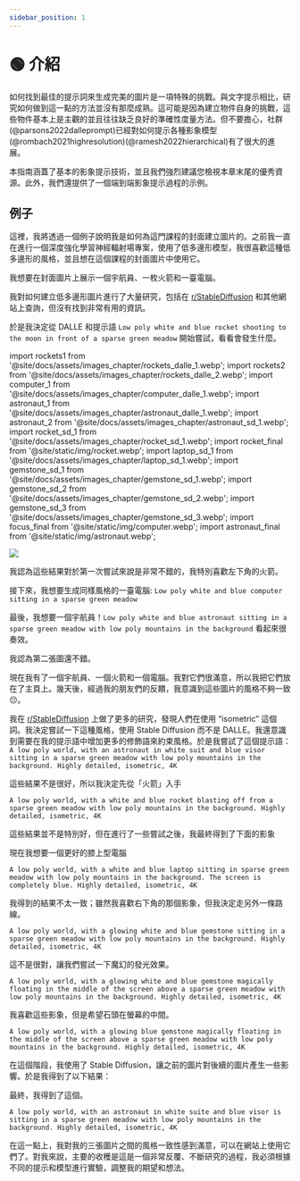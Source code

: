 ```yaml
---
sidebar_position: 1
---
```


# 🟢 介紹

如何找到最佳的提示詞來生成完美的圖片是一項特殊的挑戰。與文字提示相比，研究如何做到這一點的方法並沒有那麼成熟。這可能是因為建立物件自身的挑戰，這些物件基本上是主觀的並且往往缺乏良好的準確性度量方法。但不要擔心，社群(@parsons2022dalleprompt)已經對如何提示各種影象模型(@rombach2021highresolution)(@ramesh2022hierarchical)有了很大的進展。

本指南涵蓋了基本的影象提示技術，並且我們強烈建議您檢視本章末尾的優秀資源。此外，我們還提供了一個端到端影象提示過程的示例。

## 例子

這裡，我將透過一個例子說明我是如何為這門課程的封面建立圖片的。之前我一直在進行一個深度強化學習神經輻射場專案，使用了低多邊形模型，我很喜歡這種低多邊形的風格，並且想在這個課程的封面圖片中使用它。

我想要在封面圖片上展示一個宇航員、一枚火箭和一臺電腦。

我對如何建立低多邊形圖片進行了大量研究，包括在 [r/StableDiffusion](https://www.reddit.com/r/StableDiffusion/) 和其他網站上查詢，但沒有找到非常有用的資訊。

於是我決定從 DALLE 和提示語 `Low poly white and blue rocket shooting to the moon in front of a sparse green meadow` 開始嘗試，看看會發生什麼。

import rockets1 from '@site/docs/assets/images_chapter/rockets_dalle_1.webp';
import rockets2 from '@site/docs/assets/images_chapter/rockets_dalle_2.webp';
import computer_1 from '@site/docs/assets/images_chapter/computer_dalle_1.webp';
import astronaut_1 from '@site/docs/assets/images_chapter/astronaut_dalle_1.webp';
import astronaut_2 from '@site/docs/assets/images_chapter/astronaut_sd_1.webp';
import rocket_sd_1 from '@site/docs/assets/images_chapter/rocket_sd_1.webp';
import rocket_final from '@site/static/img/rocket.webp';
import laptop_sd_1 from '@site/docs/assets/images_chapter/laptop_sd_1.webp';
import gemstone_sd_1 from '@site/docs/assets/images_chapter/gemstone_sd_1.webp';
import gemstone_sd_2 from '@site/docs/assets/images_chapter/gemstone_sd_2.webp';
import gemstone_sd_3 from '@site/docs/assets/images_chapter/gemstone_sd_3.webp';
import focus_final from '@site/static/img/computer.webp';
import astronaut_final from '@site/static/img/astronaut.webp';

<div style={{textAlign: 'center'}}>
  <img src={rockets1} style={{width: "750px"}}/>
</div>


<div style={{textAlign: 'center'}}>
  <LazyLoadImage src={rockets2} style={{width: "750px"}} />
</div>

我認為這些結果對於第一次嘗試來說是非常不錯的，我特別喜歡左下角的火箭。


接下來，我想要生成同樣風格的一臺電腦: `Low poly white and blue computer sitting in a sparse green meadow`

<div style={{textAlign: 'center'}}>
  <LazyLoadImage src={computer_1} style={{width: "750px"}} />
</div>

最後，我想要一個宇航員！`Low poly white and blue astronaut sitting in a sparse green meadow with low poly mountains in the background` 看起來很奏效。

<div style={{textAlign: 'center'}}>
  <LazyLoadImage src={astronaut_1} style={{width: "750px"}} />
</div>

我認為第二張圖還不錯。

現在我有了一個宇航員、一個火箭和一個電腦。我對它們很滿意，所以我把它們放在了主頁上。幾天後，經過我的朋友們的反饋，我意識到這些圖片的風格不夠一致 😔。

我在 [r/StableDiffusion](https://www.reddit.com/r/StableDiffusion/) 上做了更多的研究，發現人們在使用 “isometric” 這個詞。我決定嘗試一下這種風格，使用 Stable Diffusion 而不是 DALLE。我還意識到需要在我的提示語中增加更多的修飾語來約束風格。於是我嘗試了這個提示語：
`A low poly world, with an astronaut in white suit and blue visor sitting in a sparse green meadow with low poly mountains in the background. Highly detailed, isometric, 4K`

<div style={{textAlign: 'center'}}>
  <LazyLoadImage src={astronaut_2} style={{width: "250px"}} />
</div>

這些結果不是很好，所以我決定先從「火箭」入手

`A low poly world, with a white and blue rocket blasting off from a sparse green meadow with low poly mountains in the background. Highly detailed, isometric, 4K`

<div style={{textAlign: 'center'}}>
  <LazyLoadImage src={rocket_sd_1} style={{width: "250px"}} />
</div>

這些結果並不是特別好，但在進行了一些嘗試之後，我最終得到了下面的影象

<div style={{textAlign: 'center'}}>
  <LazyLoadImage src={rocket_final} style={{width: "250px"}} />
</div>

現在我想要一個更好的膝上型電腦

`A low poly world, with a white and blue laptop sitting in sparse green meadow with low poly mountains in the background. The screen is completely blue. Highly detailed, isometric, 4K`

<div style={{textAlign: 'center'}}>
  <LazyLoadImage src={laptop_sd_1} style={{width: "250px"}} />
</div>

我得到的結果不太一致；雖然我喜歡右下角的那個影象，但我決定走另外一條路線。

`A low poly world, with a glowing white and blue gemstone sitting in a sparse green meadow with low poly mountains in the background. Highly detailed, isometric, 4K`

<div style={{textAlign: 'center'}}>
  <LazyLoadImage src={gemstone_sd_1} style={{width: "250px"}} />
</div>

這不是很對，讓我們嘗試一下魔幻的發光效果。

`A low poly world, with a glowing white and blue gemstone magically floating in the middle of the screen above a sparse green meadow with low poly mountains in the background. Highly detailed, isometric, 4K`

<div style={{textAlign: 'center'}}>
  <LazyLoadImage src={gemstone_sd_2} style={{width: "250px"}} />
</div>

我喜歡這些影象，但是希望石頭在螢幕的中間。

`A low poly world, with a glowing blue gemstone magically floating in the middle of the screen above a sparse green meadow with low poly mountains in the background. Highly detailed, isometric, 4K`

<div style={{textAlign: 'center'}}>
  <LazyLoadImage src={gemstone_sd_3} style={{width: "250px"}} />
</div>

在這個階段，我使用了 Stable Diffusion，讓之前的圖片對後續的圖片產生一些影響。於是我得到了以下結果：

<div style={{textAlign: 'center'}}>
  <LazyLoadImage src={focus_final} style={{width: "250px"}} />
</div>

最終，我得到了這個。

`A low poly world, with an astronaut in white suite and blue visor is sitting in a sparse green meadow with low poly mountains in the background. Highly detailed, isometric, 4K`

<div style={{textAlign: 'center'}}>
  <LazyLoadImage src={astronaut_final} style={{width: "250px"}} />
</div>

在這一點上，我對我的三張圖片之間的風格一致性感到滿意，可以在網站上使用它們了。對我來說，主要的收穫是這是一個非常反覆、不斷研究的過程，我必須根據不同的提示和模型進行實驗，調整我的期望和想法。
